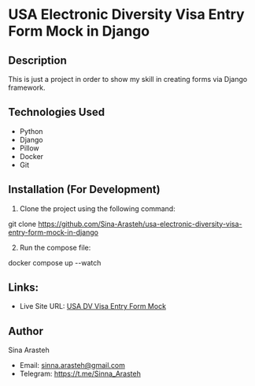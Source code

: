# USA Electronic Diversity Visa Entry Form Mock in Django


## Description

This is just a project in order to show my skill in creating forms via Django framework.


## Technologies Used

* Python
* Django
* Pillow
* Docker
* Git


## Installation (For Development)

1. Clone the project using the following command:

  git clone https://github.com/Sina-Arasteh/usa-electronic-diversity-visa-entry-form-mock-in-django

2. Run the compose file:

  docker compose up --watch


## Links:

- Live Site URL: [USA DV Visa Entry Form Mock](https://dvproj.s-arasteh.ir)


## Author

Sina Arasteh
- Email: sinna.arasteh@gmail.com
- Telegram: https://t.me/Sinna_Arasteh
